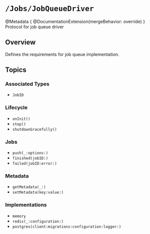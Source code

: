 # ``/Jobs/JobQueueDriver``

@Metadata {
    @DocumentationExtension(mergeBehavior: override)
}
Protocol for job queue driver

## Overview

Defines the requirements for job queue implementation.

## Topics

### Associated Types

- ``JobID``

### Lifecycle

- ``onInit()``
- ``stop()``
- ``shutdownGracefully()``

### Jobs

- ``push(_:options:)``
- ``finished(jobID:)``
- ``failed(jobID:error:)``

### Metadata

- ``getMetadata(_:)``
- ``setMetadata(key:value:)``

### Implementations

- ``memory``
- ``redis(_:configuration:)``
- ``postgres(client:migrations:configuration:logger:)``
